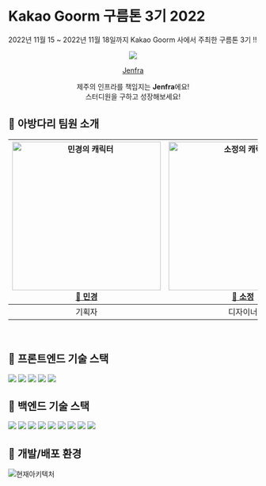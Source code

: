 # Kakao Goorm 구름톤 3기 2022

2022년 11월 15 ~ 2022년 11월 18일까지 Kakao Goorm 사에서 주최한 구름톤 3기 !!

<div align=center><img src="https://user-images.githubusercontent.com/56211193/202861953-357a598b-689c-4cc8-b7ab-c8298a5eb935.png">
  
  <a href="http://dhparkland.site:443/goGroomTon3" target="_blank">Jenfra </a>

제주의 인프라를 책임지는 <strong>Jenfra</strong>에요!<br/>스터디원을 구하고 성장해보세요!

</div>

## 🌴 아방다리 팀원 소개

<div align=center>

| <img src=https://user-images.githubusercontent.com/96432772/203003371-678ab4df-4cbb-47b3-9381-f5c3ed11e809.jpg alt="민경의 캐릭터" width="300"/><br/>[🍊 민경](https://github.com/mkchoi-pm) | <img src=https://user-images.githubusercontent.com/96432772/203003274-2104754d-61e2-4621-9a6a-2726ad1f6460.jpg alt="소정의 캐릭터" width="300"/><br/>[🍊 소정](https://github.com/thesojungkim) | <img src=https://user-images.githubusercontent.com/96432772/203002037-50db64f9-63c1-4ba2-a5ce-cbf960bed5bf.jpg alt="현석의 캐릭터" width="300"/><br/> [🍊 현석](https://github.com/chucoding) | <img src=https://user-images.githubusercontent.com/96432772/203002995-8fa7c2ff-f5cd-4775-ad57-81619b0db9e8.jpg alt="현준의 캐릭터" width="300"/><br/> [🍊 현준](https://github.com/JadeHyun) | <img src=https://user-images.githubusercontent.com/56211193/210377791-cd32d7a7-da8b-4b09-b20b-9be99a5e8de9.png alt="치효의 캐릭터" width="300"/><br/> [🍊 치효](https://github.com/ohcho-dev)| <img src=https://user-images.githubusercontent.com/96432772/203003152-65deedae-b160-4440-864c-885d7288c6b9.jpg alt="도현의 캐릭터" width="300"/><br/> [🍊 도현](https://github.com/DHAPARK) |  <img src=https://user-images.githubusercontent.com/56211193/210377340-d5a52c95-32f3-4bc2-b030-a502c4d9ae7a.png alt="정윤의 캐릭터" width="300"/><br/> [🍊 정윤](https://github.com/jeinie)| 
| :--------------------------------------------------------------------------------------------------------------------------------------------------------------------------------------: | :--------------------------------------------------------------------------------------------------------------------------------------------------------------------------------------: | :-------------------------------------------------------------------------------------------------------------------------------------------------------------------------------------: | :-----------------------------------------------------------------------------------------------------------------------------------------------------------------------------------------: | :----------------------------------------------------------------------------------------------------------------------------------------------------------------------------------------------: | :----------------------------------------------------------------------------------------------------------------------------------------------------------------------------------------------: | :----------------------------------------------------------------------------------------------------------------------------------------------------------------------------------------------: |
|                                                                                          기획자                                                                                          |                                                                                        디자이너                                                                                        |                                                                                       프론트엔드                                                                                        |                                                                                           프론트엔드                                                                                            |                                                                                             프론트엔드                                                                                             |                                                                                           백엔드                                                                                            |                                                                                       백엔드                                                                                        |

<br>
</div>

## 🌴 프론트엔드 기술 스택
<div align=left> 
  <img src="https://img.shields.io/badge/react v18-61DAFB?style=for-the-badge&logo=react&logoColor=black"> 
  <img src="https://img.shields.io/badge/redux toolkit-764ABC?style=for-the-badge&logo=redux&logoColor=white"> 
  <img src="https://img.shields.io/badge/react router v6-CA4245?style=for-the-badge&logo=react router&logoColor=white"> 
  <img src="https://img.shields.io/badge/axios-5A29E4?style=for-the-badge&logo=axios&logoColor=white">
  <img src="https://img.shields.io/badge/styled components-DB7093?style=for-the-badge&logo=styled-components&logoColor=white">
</div>

## 🌴 백엔드 기술 스택
<div align=left> 
  <img src="https://img.shields.io/badge/node.js-339933?style=for-the-badge&logo=node.js&logoColor=white"> 
  <img src="https://img.shields.io/badge/Nodemon-76D04B?style=for-the-badge&logo=Nodemon&logoColor=white"> 
  <img src="https://img.shields.io/badge/express-000000?style=for-the-badge&logo=express&logoColor=white"> 
  <img src="https://img.shields.io/badge/mysql-4479A1?style=for-the-badge&logo=mysql&logoColor=white">
  <img src="https://img.shields.io/badge/.env-ECD53F?style=for-the-badge&logo=.env&logoColor=white">
  <img src="https://img.shields.io/badge/sequelize-52B0E7?style=for-the-badge&logo=sequelize&logoColor=white">
  <img src="https://img.shields.io/badge/swagger-85EA2D?style=for-the-badge&logo=swagger&logoColor=white">
  <img src="https://img.shields.io/badge/jenkins-D24939?style=for-the-badge&logo=jenkins&logoColor=white">
  <img src="https://img.shields.io/badge/docker-2496ED?style=for-the-badge&logo=docker&logoColor=white">
</div>

## 🌴 개발/배포 환경

![현재아키텍처](https://user-images.githubusercontent.com/37052379/207784192-f72411d6-e023-4cce-9ca1-a23cb731e1fd.png)

